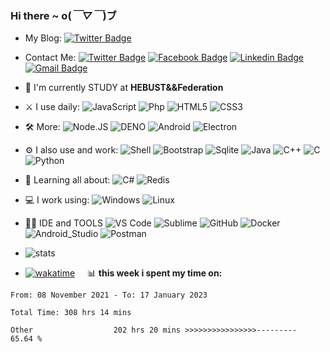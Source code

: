 ### Hi there  ~ o(*￣▽￣*)ブ
- My Blog: [![Twitter Badge](https://img.shields.io/badge/Blog-https%3A%2F%2Fblog.jiawei.xin-yellowgreen)](https://blog.jiawei.xin)

- Contact Me:
[![Twitter Badge](https://img.shields.io/badge/-xinjiawei3-blue?style=plastic&logo=Twitter&logoColor=white&link=https://twitter.com/xinjiawei3/)](https://twitter.com/xinjiawei3/)
[![Facebook Badge](https://img.shields.io/badge/-xinjiawei-blue?style=plastic&logo=Facebook&logoColor=white&link=https://www.facebook.com/jiawei.xin.501)](https://www.facebook.com/jiawei.xin.501)
[![Linkedin Badge](https://img.shields.io/badge/-jiaweixin-blue?style=plastic&logo=Linkedin&logoColor=white&link=https://www.linkedin.com/in/jiaweixin-a58941104/)](https://www.linkedin.com/in/jiaweixin-a58941104/)
[![Gmail Badge](https://img.shields.io/badge/-xinjiawei@mb6.top-c14438?style=plastic&logo=Gmail&logoColor=white&link=mailto:xinjiawei@mb6.top)](mailto:xinjiawei@mb6.top)

- 🏢 I'm currently STUDY at **HEBUST&&Federation**
- ⚔ I use daily:
  ![JavaScript](https://img.shields.io/badge/-JavaScript-black?style=plastic&logo=javascript)
  ![Php](https://img.shields.io/badge/-php-394989?style=plastic&logo=php) 
  ![HTML5](https://img.shields.io/badge/-HTML5-E34F26?style=plastic&logo=html5&logoColor=white)
  ![CSS3](https://img.shields.io/badge/-CSS3-1572B6?style=plastic&logo=css3)
  
- 🛠 More:
  ![Node.JS](https://img.shields.io/badge/-Node.JS-white?style=plastic&logo=Node.js) 
  ![DENO](https://img.shields.io/badge/-deno-black?style=plastic&logo=DENO) 
  ![Android](https://img.shields.io/badge/-Android-black?style=plastic&logo=android)
  ![Electron](https://img.shields.io/badge/-Electron-white?style=plastic&logo=Electron) 

- ⚙️ I also use and work: 
   ![Shell](https://img.shields.io/badge/-Shell-blasck?style=plastic&logo=Shell)
   ![Bootstrap](https://img.shields.io/badge/-Bootstrap-563D7C?style=plastic&logo=bootstrap)
   ![Sqlite](https://img.shields.io/badge/-Sqlite-black?style=plastic&logo=sqlite)
   ![Java](https://img.shields.io/badge/Java-ED8B00?style=plastic&logo=java&logoColor=white) 
   ![C++](https://img.shields.io/badge/-C++-00599C?style=plastic&logo=c)
   ![C](https://img.shields.io/badge/-C-00599C?style=plastic&logo=c)
   ![Python](https://img.shields.io/badge/-Python-8fcfd1?style=plastic&logo=Python)
   
- 🌱 Learning all about:
  ![C#](https://img.shields.io/badge/-C%23-00599C?style=plastic&logo=c)
  ![Redis](https://img.shields.io/badge/-Redis-black?style=plastic&logo=redis)
  
- 💻 I work using:
  ![Windows](https://img.shields.io/badge/Windows-0078D6?style=plastic&logo=windows&logoColor=white)
  ![Linux](https://img.shields.io/badge/Linux-FCC624?style=plastic&logo=linux&logoColor=black)
  
- 👩‍💻 IDE and TOOLS
  ![VS Code](https://img.shields.io/badge/-VS%20Code-007ACC?style=plastic&logo=visual-studio-code)
  ![Sublime](https://img.shields.io/badge/-Sublime-181717?style=plastic&logo=sublimetext)
  ![GitHub](https://img.shields.io/badge/-GitHub-181717?style=plastic&logo=github)
  ![Docker](https://img.shields.io/badge/-Docker-black?style=plastic&logo=docker)
  ![Android_Studio](https://img.shields.io/badge/Android_Studio-3DDC84?style=plastic&logo=android-studio&logoColor=white)
  ![Postman](https://img.shields.io/badge/-Postman-black?style=plastic&logo=postman)
  
- ![stats](https://github-readme-stats.vercel.app/api?username=xinjiawei)
- [![wakatime](https://wakatime.com/badge/user/60583d7f-15e9-49c1-b4eb-dd05e1ccec37.svg)](https://wakatime.com/@60583d7f-15e9-49c1-b4eb-dd05e1ccec37) &nbsp;&nbsp;&nbsp;
  📊 **this week i spent my time on:**
<!--START_SECTION:waka-->

```text
From: 08 November 2021 - To: 17 January 2023

Total Time: 308 hrs 14 mins

Other                  202 hrs 20 mins >>>>>>>>>>>>>>>>---------   65.64 %
```

<!--END_SECTION:waka-->
